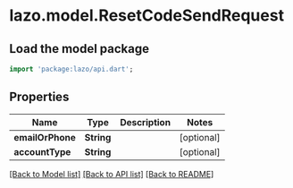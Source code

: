 # lazo.model.ResetCodeSendRequest

## Load the model package
```dart
import 'package:lazo/api.dart';
```

## Properties
Name | Type | Description | Notes
------------ | ------------- | ------------- | -------------
**emailOrPhone** | **String** |  | [optional] 
**accountType** | **String** |  | [optional] 

[[Back to Model list]](../README.md#documentation-for-models) [[Back to API list]](../README.md#documentation-for-api-endpoints) [[Back to README]](../README.md)


